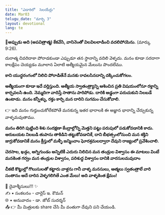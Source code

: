 ```yaml
---
title: "ఎడారిలో  సెలయేర్లు"
date: Mar03
telugu_date: "మార్చి 3"
layout: devotional
lang: te
---
```




**📖అప్పుడు అది (అపవిత్రాత్మ) కేకవేసి, వానినెంతో విలవిలలాడించి వదలిపోయెను.**
(మార్కు 9:26).

దురాత్మ చివరిదాకా పోరాడకుండా ఎప్పుడూ తన స్థానాన్ని వదిలి వెళ్ళదు. మనం కూడా సరదాగా కాలక్షేపం చెయ్యడం మూలాన ఏలాటి ఆత్మీయమైన మేలును పొందలేము. 

**కాని యుద్ధరంగంలో నిలిచి పోరాడితేనే మనకు రావలసినదాన్ని దక్కించుకోగలం.**

 **ఆత్మీయంగా కూడా ఇదే వర్తిస్తుంది. ఆత్మీయ స్వాతంత్ర్యాన్ని ఆశించిన ప్రతి విషయంలోనూ రక్తాన్ని కార్చవలసి ఉంది. నెమ్మదిగా వాదిస్తే సాతాను పారిపోడు. దారికి అడ్డంగా పరుచుకుని నిలబడే ఉంటాడు. మనం కన్నీళ్ళు, రక్తం కార్చి మన దారిని సుగమం చేసుకోవాలి.**

👉 ఇది మనం గుర్తుంచుకోలేకపోతే మనకున్న ఇతర భారాలకి ఈ అజ్ఞాన భారాన్ని చేర్చుకున్న వాళ్ళమవుతాము. 

**మనం తిరిగి పుట్టింది శిశు సంరక్షణా కేంద్రాల్లోన్ని మెత్తని పట్టు పరుపులో పడుకోవడానికి కాదు. ఆరుబయట నిలబడి తుపాను తాకిడిని తట్టుకోవడానికే, దాని బీభత్సంలోనుంచి మన శక్తిని జుర్రుకోవడానికే మనం క్రీస్తులో మళ్ళీ జన్మించాం ఘోరశ్రమలద్వారా దేవుని రాజ్యంలో ప్రవేశించాలి.**

**చెరసాల, ఖడ్గం, అగ్నిగుండం అన్నిటికీ ఎదురు నిలిచిన మన తండ్రుల విశ్వాసం ఈ మాటలు వింటే మనకెంత గర్వం మన తండ్రుల విశ్వాసం, పరిశుద్ధ విశ్వాసం దానికి వారసులమవుదాం**

**చీకటి కొట్టుల్లో గొలుసులతో కట్టారు వాళ్లను గానీ వాళ్ళ మనసులు, ఆత్మలు స్వతంత్రాలే వారి సంతానం ఆదే దారిన వెళ్ళగలిగితే ఎంత మేలు! అది వాళ్ళకెంత క్షేమం!**

<div class="blessing">🙏 <span class="bless-text">దైవాశ్శీసులు!!!</span> ✨</div>

<div class="credit">✍️ <span class="credit-text">▪ సంకలనం - చార్లెస్ ఇ. కౌమన్</span></div>
<div class="credit">🌐 <span class="credit-text">▪ అనువాదం - డా. జోబ్ సుదర్శన్</span></div>


<div class="share">📤 👉 <span class="share-text">మీ మిత్రులకు share చేసి మీ వంతుగా దేవుని పని చేయండి.</span></div>
